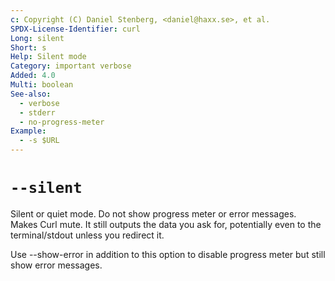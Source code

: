 ```yaml
---
c: Copyright (C) Daniel Stenberg, <daniel@haxx.se>, et al.
SPDX-License-Identifier: curl
Long: silent
Short: s
Help: Silent mode
Category: important verbose
Added: 4.0
Multi: boolean
See-also:
  - verbose
  - stderr
  - no-progress-meter
Example:
  - -s $URL
---
```


# `--silent`

Silent or quiet mode. Do not show progress meter or error messages. Makes Curl
mute. It still outputs the data you ask for, potentially even to the
terminal/stdout unless you redirect it.

Use --show-error in addition to this option to disable progress meter but
still show error messages.
